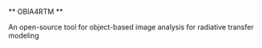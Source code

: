 ** OBIA4RTM **

An open-source tool for object-based image analysis for radiative transfer modeling
